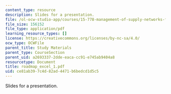 ```yaml
---
content_type: resource
description: Slides for a presentation.
file: /ol-ocw-studio-app/courses/15-778-management-of-supply-networks-for-products-and-services-summer-2004/ce81ab397c4d82ad4471b6bedcd1d5c5_roadmap_excel_1.pdf
file_size: 156152
file_type: application/pdf
learning_resource_types: []
license: https://creativecommons.org/licenses/by-nc-sa/4.0/
ocw_type: OCWFile
parent_title: Study Materials
parent_type: CourseSection
parent_uid: a2693337-2dde-eaca-cc91-e745ab9404a8
resourcetype: Document
title: roadmap_excel_1.pdf
uid: ce81ab39-7c4d-82ad-4471-b6bedcd1d5c5
---
```

Slides for a presentation.